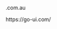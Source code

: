 <go-select name="select-1" label="Select" value="Banana" options="['Apple', 'Banana', 'Blueberry', 'Boysenberry', 'Cherry', 'Durian', 'Eggplant', 'Fig', 'Grape', 'Guava', 'Huckleberry']">
</go-select>

<go-select name="select-2" label="Set options via script" id="js-options-select">
</go-select>
<script>
  const select = document.querySelector('#js-options-select');
  select.options = ['', 'Apple', 'Banana', 'Blueberry Boysenberry Cherry Durian Eggplant',];
</script>

<go-select name="select-3" label="Suffix slot" options="['Apple', 'Banana', 'Blueberry', 'Boysenberry', 'Cherry', 'Durian', 'Eggplant', 'Fig', 'Grape', 'Guava', 'Huckleberry']">
  <div slot="suffix">.com.au</div>

  <go-icon icon-set="material-icons" name="search" slot="icon-before"></go-icon>
  <go-icon icon-set="material-icons" name="star_outline" slot="icon-after"></go-icon>
</go-select>

<go-select name="select-4" label="Prefix slot" options="['Apple', 'Banana', 'Blueberry', 'Boysenberry', 'Cherry', 'Durian', 'Eggplant', 'Fig', 'Grape', 'Guava', 'Huckleberry']">
  <div slot="prefix">https://go-ui.com/</div>
  <go-icon icon-set="material-icons" name="search" slot="icon-before"></go-icon>
  <go-icon icon-set="material-icons" name="star_outline" slot="icon-after"></go-icon>
</go-select>
